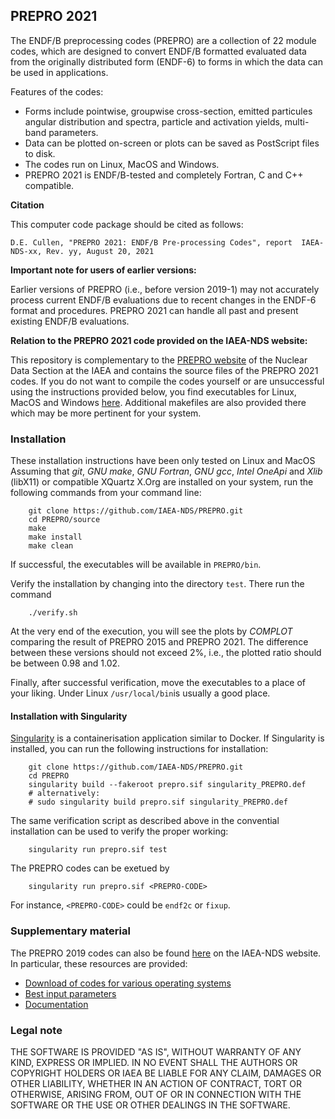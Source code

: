 ## PREPRO 2021

The ENDF/B preprocessing codes (PREPRO) are a collection of 22 module codes,
which are designed to convert ENDF/B formatted evaluated data from
the originally distributed form (ENDF-6) to forms in which the data can be used in
applications.

Features of the codes:
- Forms include pointwise, groupwise cross-section, emitted particules angular 
  distribution and spectra, particle and activation yields, multi-band parameters.
- Data can be plotted on-screen or plots can be saved as PostScript files to disk.
- The codes run on Linux, MacOS and Windows.
- PREPRO 2021 is ENDF/B-tested and completely Fortran, C and C++ compatible.


**Citation**

This computer code package should be cited as follows:

```
D.E. Cullen, "PREPRO 2021: ENDF/B Pre-processing Codes", report  IAEA-NDS-xx, Rev. yy, August 20, 2021
```


**Important note for users of earlier versions:**

Earlier versions of PREPRO (i.e., before version 2019-1) may not accurately
process current ENDF/B evaluations due to recent changes in the ENDF-6
format and procedures.
PREPRO 2021 can handle all past and present existing ENDF/B evaluations.

**Relation to the PREPRO 2021 code provided on the IAEA-NDS website:**

This repository is complementary to the [PREPRO website][PREPRO2021-website]
of the Nuclear Data Section at the IAEA
and contains the source files of the PREPRO 2021 codes.
If you do not want to compile the codes yourself or are unsuccessful using the
instructions provided below, you find executables
for Linux, MacOS and Windows [here][PREPRO2021-codes]. Additional
makefiles are also provided there which may be more pertinent for your
system.

### Installation

These installation instructions have been only tested on Linux and MacOS
Assuming that *git*, *GNU make*, *GNU Fortran*, *GNU gcc*, *Intel OneApi* 
and *Xlib* (libX11) or compatible XQuartz X.Org are installed on your system, 
run the following commands from your command line:
```
    git clone https://github.com/IAEA-NDS/PREPRO.git
    cd PREPRO/source
    make
    make install
    make clean
```
If successful, the executables will be available in `PREPRO/bin`.

Verify the installation by changing into the directory `test`.
There run the command
```
    ./verify.sh
```
At the very end of the execution, you will see the plots by
*COMPLOT* comparing the result of PREPRO 2015 and PREPRO 2021.
The difference between these
versions should not exceed 2%, i.e., the plotted ratio should
be between 0.98 and 1.02.

Finally, after successful verification, move the executables to
a place of your liking. Under Linux `/usr/local/bin`is usually
a good place.

#### Installation with Singularity

[Singularity] is a containerisation application similar to Docker.
If Singularity is installed, you can run the following instructions
for installation:
```
    git clone https://github.com/IAEA-NDS/PREPRO.git
    cd PREPRO
    singularity build --fakeroot prepro.sif singularity_PREPRO.def
    # alternatively:
    # sudo singularity build prepro.sif singularity_PREPRO.def
```
The same verification script as described above in the convential
installation can be used to verify the proper working:
```
    singularity run prepro.sif test
```

The PREPRO codes can be exetued by
```
    singularity run prepro.sif <PREPRO-CODE>
```
For instance, `<PREPRO-CODE>` could be `endf2c` or `fixup`.

[Singularity]: https://sylabs.io/

### Supplementary material

The PREPRO 2019 codes can also be found [here][PREPRO2021-website]
on the IAEA-NDS website. In particular, these resources are provided:
- [Download of codes for various operating systems][PREPRO2021-codes]
- [Best input parameters][PREPRO2021-best-parameters]
- [Documentation][PREPRO2021-documentation]

[PREPRO2021-website]: https://www-nds.iaea.org/public/endf/prepro/
[PREPRO2021-codes]: https://www-nds.iaea.org/public/endf/prepro/ask4code.html
[PREPRO2021-best-parameters]: https://www-nds.iaea.org/public/endf/prepro/ask4best.html
[PREPRO2021-documentation]: https://www-nds.iaea.org/public/endf/prepro/DOCUMENT/ask4docs.html


### Legal note

THE SOFTWARE IS PROVIDED "AS IS", WITHOUT WARRANTY OF ANY KIND, EXPRESS OR
IMPLIED. IN NO EVENT SHALL THE AUTHORS OR COPYRIGHT HOLDERS OR IAEA BE LIABLE
FOR ANY CLAIM, DAMAGES OR OTHER LIABILITY, WHETHER IN AN ACTION OF CONTRACT,
TORT OR OTHERWISE, ARISING FROM, OUT OF OR IN CONNECTION WITH THE SOFTWARE 
OR THE USE OR OTHER DEALINGS IN THE SOFTWARE.
